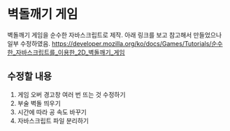 # 벽돌깨기 게임
벽돌깨기 게임을 순수한 자바스크립트로 제작.
아래 링크를 보고 참고해서 만들었으나 일부 수정하였음.
https://developer.mozilla.org/ko/docs/Games/Tutorials/순수한_자바스크립트를_이용한_2D_벽돌깨기_게임

## 수정할 내용
1. 게임 오버 경고창 여러 번 뜨는 것 수정하기
2. 부술 벽돌 띄우기
3. 시간에 따라 공 속도 바꾸기
4. 자바스크립트 파일 분리하기